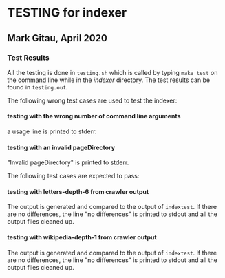 # TESTING for indexer

## Mark Gitau, April 2020

### Test Results

All the testing is done in `testing.sh` which is called by typing `make test` on the command line while in the *indexer* directory. The test results can be found in `testing.out`.

The following wrong test cases are used to test the indexer:

#### testing with the wrong number of command line arguments

a usage line is printed to stderr.

#### testing with an invalid pageDirectory

"Invalid pageDirectory" is printed to stderr.

The following test cases are expected to pass:

#### testing with letters-depth-6 from crawler output

The output is generated and compared to the output of `indextest`. If there are no differences, the line "no differences" is printed to stdout and all the output files cleaned up.

#### testing with wikipedia-depth-1 from crawler output

The output is generated and compared to the output of `indextest`. If there are no differences, the line "no differences" is printed to stdout and all the output files cleaned up.
